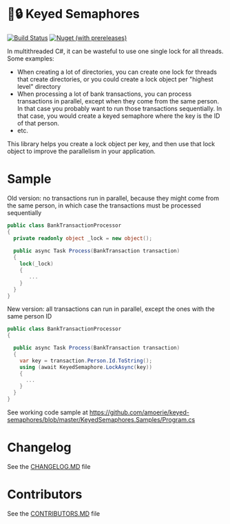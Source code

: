 # 🔑🔒 Keyed Semaphores

[![Build Status](https://img.shields.io/endpoint.svg?url=https%3A%2F%2Factions-badge.atrox.dev%2Famoerie%2Fkeyed-semaphores%2Fbadge%3Fref%3Dmaster&style=for-the-badge&label=Build)](https://actions-badge.atrox.dev/amoerie/keyed-semaphores/goto?ref=master) [![Nuget (with prereleases)](https://img.shields.io/nuget/vpre/KeyedSemaphores?label=KeyedSemaphores&style=for-the-badge)](https://www.nuget.org/packages/KeyedSemaphores)

In multithreaded C#, it can be wasteful to use one single lock for all threads. Some examples:

- When creating a lot of directories, you can create one lock for threads that create directories, or you could create a lock object per "highest level" directory
- When processing a lot of bank transactions, you can process transactions in parallel, except when they come from the same person. In that case you probably want to run those transactions sequentially. In that case, you would create a keyed semaphore where the key is the ID of that person.
- etc.

This library helps you create a lock object per key, and then use that lock object to improve the parallelism in your application.

# Sample

Old version: no transactions run in parallel, because they might come from the same person, in which case the transactions must be processed sequentially

```csharp
public class BankTransactionProcessor 
{
  private readonly object _lock = new object();
  
  public async Task Process(BankTransaction transaction) 
  {
    lock(_lock) 
    {
       ...
    }
  }
}
``` 

New version: all transactions can run in parallel, except the ones with the same person ID

```csharp
public class BankTransactionProcessor
{

  public async Task Process(BankTransaction transaction) 
  {
    var key = transaction.Person.Id.ToString();
    using (await KeyedSemaphore.LockAsync(key))
    {
      ...
    }
  }
}
``` 


See working code sample at https://github.com/amoerie/keyed-semaphores/blob/master/KeyedSemaphores.Samples/Program.cs

# Changelog 

See the [CHANGELOG.MD](https://github.com/amoerie/dead-man-switch/tree/master/CHANGELOG.MD) file

# Contributors 

See the [CONTRIBUTORS.MD](https://github.com/amoerie/dead-man-switch/tree/master/CONTRIBUTORS.MD) file
